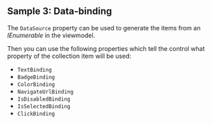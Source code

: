 ## Sample 3: Data-binding

The `DataSource` property can be used to generate the items from an *IEnumerable* in the viewmodel.

Then you can use the following properties which tell the control what property of the collection item will be used:

* `TextBinding`
* `BadgeBinding`
* `ColorBinding`
* `NavigateUrlBinding`
* `IsDisabledBinding`
* `IsSelectedBinding`
* `ClickBinding`